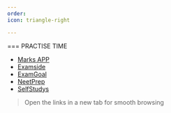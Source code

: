 ```yaml
---
order: 
icon: triangle-right

---
```


=== PRACTISE TIME 

- <a href="https://web.getmarks.app/" target="_blank">Marks APP</a>
- <a href="https://questions.examside.com/" target="_blank">Examside</a>
- <a href="https://www.examgoal.com/" target="_blank">ExamGoal</a>
- <a href="https://www.neetprep.com/questions" target="_blank">NeetPrep</a>
- <a href="https://www.selfstudys.com/books/neet-previous-year-paper" target="_blank">SelfStudys</a>

> Open the links in a new tab for smooth browsing 





